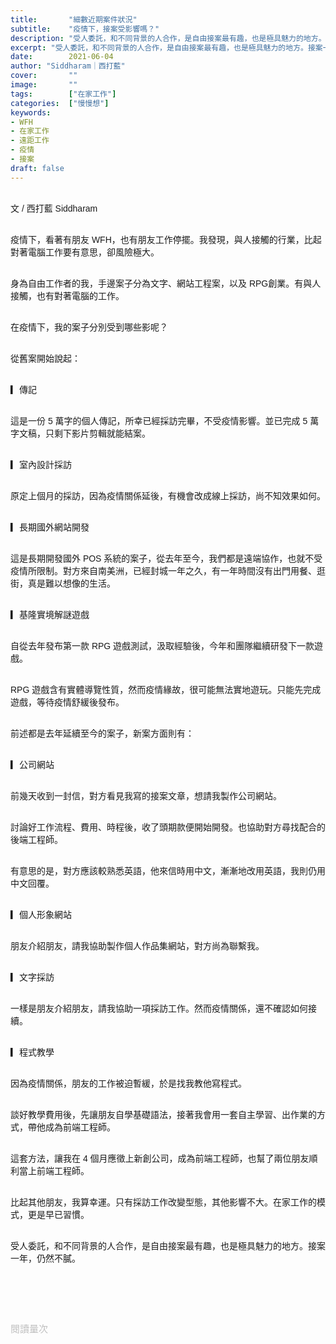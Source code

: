 ```yaml
---
title:       "細數近期案件狀況"
subtitle:    "疫情下，接案受影響嗎？"
description: "受人委託，和不同背景的人合作，是自由接案最有趣，也是極具魅力的地方。接案一年，仍然不膩..."
excerpt: "受人委託，和不同背景的人合作，是自由接案最有趣，也是極具魅力的地方。接案一年，仍然不膩..."
date:        2021-06-04
author: "Siddharam｜西打藍"
cover:       ""
image:       ""
tags:        ["在家工作"]
categories:  ["慢慢想"]
keywords:
- WFH
- 在家工作
- 遠距工作
- 疫情
- 接案
draft: false
---
```


<article style="font-family: 'Noto Sans TC', '微軟正黑體', sans-serif; font-weight: 300;">

<br>文 / 西打藍 Siddharam<br><br>

疫情下，看著有朋友 WFH，也有朋友工作停擺。我發現，與人接觸的行業，比起對著電腦工作要有意思，卻風險極大。<br><br>

身為自由工作者的我，手邊案子分為文字、網站工程案，以及 RPG創業。有與人接觸，也有對著電腦的工作。<br><br>

在疫情下，我的案子分別受到哪些影呢？<br><br>

從舊案開始說起：<br><br>

▎傳記<br><br>

這是一份 5 萬字的個人傳記，所幸已經採訪完畢，不受疫情影響。並已完成 5 萬字文稿，只剩下影片剪輯就能結案。<br><br>


▎室內設計採訪<br><br>

原定上個月的採訪，因為疫情關係延後，有機會改成線上採訪，尚不知效果如何。<br><br>


▎長期國外網站開發<br><br>

這是長期開發國外 POS 系統的案子，從去年至今，我們都是遠端協作，也就不受疫情所限制。對方來自南美洲，已經封城一年之久，有一年時間沒有出門用餐、逛街，真是難以想像的生活。<br><br>


▎基隆實境解謎遊戲<br><br>

自從去年發布第一款 RPG 遊戲測試，汲取經驗後，今年和團隊繼續研發下一款遊戲。<br><br>

RPG 遊戲含有實體導覽性質，然而疫情緣故，很可能無法實地遊玩。只能先完成遊戲，等待疫情舒緩後發布。<br><br>



前述都是去年延續至今的案子，新案方面則有：<br><br>

▎公司網站<br><br>

前幾天收到一封信，對方看見我寫的接案文章，想請我製作公司網站。<br><br>

討論好工作流程、費用、時程後，收了頭期款便開始開發。也協助對方尋找配合的後端工程師。<br><br>

有意思的是，對方應該較熟悉英語，他來信時用中文，漸漸地改用英語，我則仍用中文回覆。<br><br>


▎個人形象網站<br><br>

朋友介紹朋友，請我協助製作個人作品集網站，對方尚為聯繫我。<br><br>


▎文字採訪<br><br>

一樣是朋友介紹朋友，請我協助一項採訪工作。然而疫情關係，還不確認如何接續。<br><br>


▎程式教學<br><br>

因為疫情關係，朋友的工作被迫暫緩，於是找我教他寫程式。<br><br>

談好教學費用後，先讓朋友自學基礎語法，接著我會用一套自主學習、出作業的方式，帶他成為前端工程師。<br><br>

這套方法，讓我在 4 個月應徵上新創公司，成為前端工程師，也幫了兩位朋友順利當上前端工程師。<br><br>

比起其他朋友，我算幸運。只有採訪工作改變型態，其他影響不大。在家工作的模式，更是早已習慣。<br><br>

受人委託，和不同背景的人合作，是自由接案最有趣，也是極具魅力的地方。接案一年，仍然不膩。<br><br>


<br><br><br>

</article>

<div style="color: #bfbfbf; font-size: 15px;" id="busuanzi_container_page_pv">
  閱讀量<span id="busuanzi_value_page_pv"></span>次
</div>

<script src="../../js/post.js"></script>




